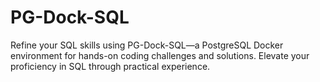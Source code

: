# PG-Dock-SQL
Refine your SQL skills using PG-Dock-SQL—a PostgreSQL Docker environment for hands-on coding challenges and solutions. Elevate your proficiency in SQL through practical experience.

